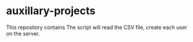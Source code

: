 # auxillary-projects
This repository contains The script will read the CSV file, create each user on the server.

